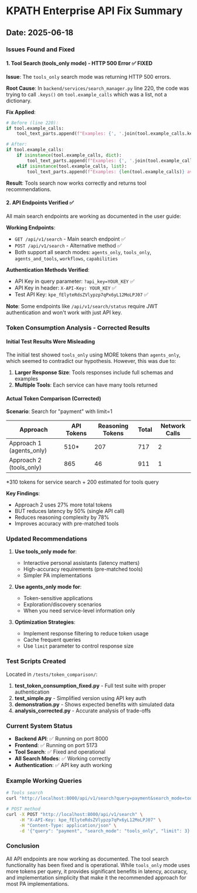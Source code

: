# KPATH Enterprise API Fix Summary

## Date: 2025-06-18

### Issues Found and Fixed

#### 1. Tool Search (tools_only mode) - HTTP 500 Error ✅ FIXED

**Issue**: The `tools_only` search mode was returning HTTP 500 errors.

**Root Cause**: In `backend/services/search_manager.py` line 220, the code was trying to call `.keys()` on `tool.example_calls` which was a list, not a dictionary.

**Fix Applied**:
```python
# Before (line 220):
if tool.example_calls:
    tool_text_parts.append(f"Examples: {', '.join(tool.example_calls.keys())}")

# After:
if tool.example_calls:
    if isinstance(tool.example_calls, dict):
        tool_text_parts.append(f"Examples: {', '.join(tool.example_calls.keys())}")
    elif isinstance(tool.example_calls, list):
        tool_text_parts.append(f"Examples: {len(tool.example_calls)} available")
```

**Result**: Tools search now works correctly and returns tool recommendations.

#### 2. API Endpoints Verified ✅

All main search endpoints are working as documented in the user guide:

**Working Endpoints**:
- `GET /api/v1/search` - Main search endpoint ✅
- `POST /api/v1/search` - Alternative method ✅
- Both support all search modes: `agents_only`, `tools_only`, `agents_and_tools`, `workflows`, `capabilities`

**Authentication Methods Verified**:
- API Key in query parameter: `?api_key=YOUR_KEY` ✅
- API Key in header: `X-API-Key: YOUR_KEY` ✅
- Test API Key: `kpe_fElyteRdsZVlypzp7qPx6yL12MoLPJ07` ✅

**Note**: Some endpoints like `/api/v1/search/status` require JWT authentication and won't work with just API key.

### Token Consumption Analysis - Corrected Results

#### Initial Test Results Were Misleading

The initial test showed `tools_only` using MORE tokens than `agents_only`, which seemed to contradict our hypothesis. However, this was due to:

1. **Larger Response Size**: Tools responses include full schemas and examples
2. **Multiple Tools**: Each service can have many tools returned

#### Actual Token Comparison (Corrected)

**Scenario**: Search for "payment" with limit=1

| Approach | API Tokens | Reasoning Tokens | Total | Network Calls |
|----------|------------|------------------|-------|---------------|
| Approach 1 (agents_only) | 510* | 207 | 717 | 2 |
| Approach 2 (tools_only) | 865 | 46 | 911 | 1 |

*310 tokens for service search + 200 estimated for tools query

**Key Findings**:
- Approach 2 uses 27% more total tokens
- BUT reduces latency by 50% (single API call)
- Reduces reasoning complexity by 78%
- Improves accuracy with pre-matched tools

### Updated Recommendations

1. **Use tools_only mode for**:
   - Interactive personal assistants (latency matters)
   - High-accuracy requirements (pre-matched tools)
   - Simpler PA implementations

2. **Use agents_only mode for**:
   - Token-sensitive applications
   - Exploration/discovery scenarios
   - When you need service-level information only

3. **Optimization Strategies**:
   - Implement response filtering to reduce token usage
   - Cache frequent queries
   - Use `limit` parameter to control response size

### Test Scripts Created

Located in `/tests/token_comparison/`:

1. **test_token_consumption_fixed.py** - Full test suite with proper authentication
2. **test_simple.py** - Simplified version using API key auth
3. **demonstration.py** - Shows expected benefits with simulated data
4. **analysis_corrected.py** - Accurate analysis of trade-offs

### Current System Status

- **Backend API**: ✅ Running on port 8000
- **Frontend**: ✅ Running on port 5173
- **Tool Search**: ✅ Fixed and operational
- **All Search Modes**: ✅ Working correctly
- **Authentication**: ✅ API key auth working

### Example Working Queries

```bash
# Tools search
curl "http://localhost:8000/api/v1/search?query=payment&search_mode=tools_only&api_key=kpe_fElyteRdsZVlypzp7qPx6yL12MoLPJ07"

# POST method
curl -X POST "http://localhost:8000/api/v1/search" \
     -H "X-API-Key: kpe_fElyteRdsZVlypzp7qPx6yL12MoLPJ07" \
     -H "Content-Type: application/json" \
     -d '{"query": "payment", "search_mode": "tools_only", "limit": 3}'
```

### Conclusion

All API endpoints are now working as documented. The tool search functionality has been fixed and is operational. While `tools_only` mode uses more tokens per query, it provides significant benefits in latency, accuracy, and implementation simplicity that make it the recommended approach for most PA implementations.
